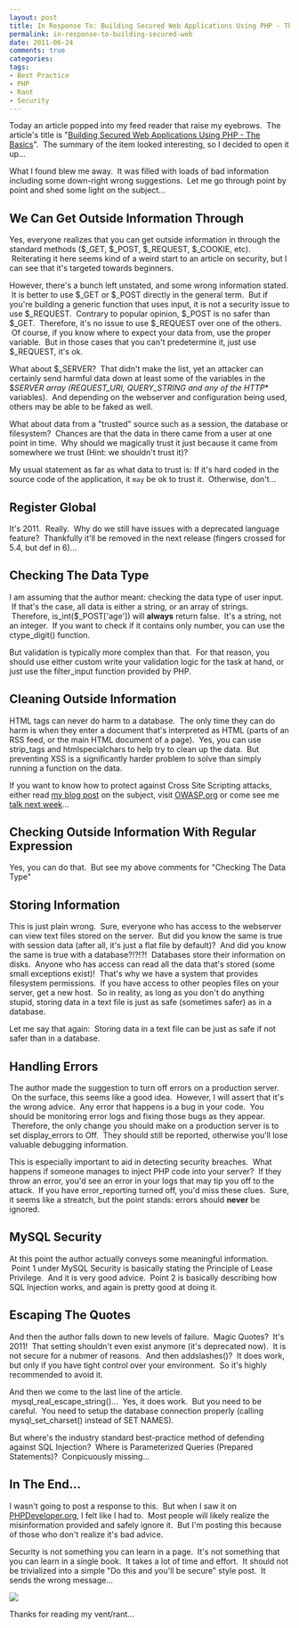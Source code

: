 ```yaml
---
layout: post
title: In Response To: Building Secured Web Applications Using PHP - The Basics
permalink: in-response-to-building-secured-web
date: 2011-06-24
comments: true
categories:
tags:
- Best Practice
- PHP
- Rant
- Security
---
```


Today an article popped into my feed reader that raise my eyebrows.  The article's title is "[Building Secured Web Applications Using PHP - The Basics](http://noobcode.blogspot.com/2011/05/building-secured-web-applications-using.html)".  The summary of the item looked interesting, so I decided to open it up...


What I found blew me away.  It was filled with loads of bad information including some down-right wrong suggestions.  Let me go through point by point and shed some light on the subject...

<!--more-->

## We Can Get Outside Information Through



Yes, everyone realizes that you can get outside information in through the standard methods ($_GET, $_POST, $_REQUEST, $_COOKIE, etc).  Reiterating it here seems kind of a weird start to an article on security, but I can see that it's targeted towards beginners. 


However, there's a bunch left unstated, and some wrong information stated.  It is better to use $_GET or $_POST directly in the general term.  But if you're building a generic function that uses input, it is not a security issue to use $_REQUEST.  Contrary to popular opinion, $_POST is no safer than $_GET.  Therefore, it's no issue to use $_REQUEST over one of the others.  Of course, if you know where to expect your data from, use the proper variable.  But in those cases that you can't predetermine it, just use $_REQUEST, it's ok.


What about $_SERVER?  That didn't make the list, yet an attacker can certainly send harmful data down at least some of the variables in the $_SERVER array (REQUEST_URI, QUERY_STRING and any of the HTTP_\* variables).  And depending on the webserver and configuration being used, others may be able to be faked as well. 


What about data from a "trusted" source such as a session, the database or filesystem?  Chances are that the data in there came from a user at one point in time.  Why should we magically trust it just because it came from somewhere we trust (Hint: we shouldn't trust it)? 


My usual statement as far as what data to trust is: If it's hard coded in the source code of the application, it `may` be ok to trust it.  Otherwise, don't...

## Register Global



It's 2011.  Really.  Why do we still have issues with a deprecated language feature?  Thankfully it'll be removed in the next release (fingers crossed for 5.4, but def in 6)...

## Checking The Data Type



I am assuming that the author meant: checking the data type of user input.  If that's the case, all data is either a string, or an array of strings.  Therefore, is_int($_POST['age']) will **always** return false.  It's a string, not an integer.  If you want to check if it contains only number, you can use the ctype_digit() function. 


But validation is typically more complex than that.  For that reason, you should use either custom write your validation logic for the task at hand, or just use the filter_input function provided by PHP. 

## Cleaning Outside Information



HTML tags can never do harm to a database.  The only time they can do harm is when they enter a document that's interpreted as HTML (parts of an RSS feed, or the main HTML document of a page).  Yes, you can use strip_tags and htmlspecialchars to help try to clean up the data.  But preventing XSS is a significantly harder problem to solve than simply running a function on the data. 


If you want to know how to protect against Cross Site Scripting attacks, either read [my blog post](http://blog.ircmaxell.com/2011/04/xss-web-application-security-post-2.html) on the subject, visit [OWASP.org](http://owasp.org/) or come see me [talk next week](http://blog.ircmaxell.com/2011/06/talk-on-xss-nyphp-in-collaboration-with.html)...

## Checking Outside Information With Regular Expression



Yes, you can do that.  But see my above comments for "Checking The Data Type"

## Storing Information



This is just plain wrong.  Sure, everyone who has access to the webserver can view text files stored on the server.  But did you know the same is true with session data (after all, it's just a flat file by default)?  And did you know the same is true with a database?!?!?!  Databases store their information on disks.  Anyone who has access can read all the data that's stored (some small exceptions exist)!  That's why we have a system that provides filesystem permissions.  If you have access to other peoples files on your server, get a new host.  So in reality, as long as you don't do anything stupid, storing data in a text file is just as safe (sometimes safer) as in a database.


Let me say that again:  Storing data in a text file can be just as safe if not safer than in a database. 

## Handling Errors



The author made the suggestion to turn off errors on a production server.  On the surface, this seems like a good idea.  However, I will assert that it's the wrong advice.  Any error that happens is a bug in your code.  You should be monitoring error logs and fixing those bugs as they appear.  Therefore, the only change you should make on a production server is to set display_errors to Off.  They should still be reported, otherwise you'll lose valuable debugging information.


This is especially important to aid in detecting security breaches.  What happens if someone manages to inject PHP code into your server?  If they throw an error, you'd see an error in your logs that may tip you off to the attack.  If you have error_reporting turned off, you'd miss these clues.  Sure, it seems like a streatch, but the point stands: errors should **never** be ignored.

## MySQL Security



At this point the author actually conveys some meaningful information.  Point 1 under MySQL Security is basically stating the Principle of Lease Privilege.  And it is very good advice.  Point 2 is basically describing how SQL Injection works, and again is pretty good at doing it.

## Escaping The Quotes



And then the author falls down to new levels of failure.  Magic Quotes?  It's 2011!  That setting shouldn't even exist anymore (it's deprecated now).  It is not secure for a nubmer of reasons.  And then addslashes()?  It does work, but only if you have tight control over your environment.  So it's highly recommended to avoid it.


And then we come to the last line of the article.  mysql_real_escape_string()...  Yes, it does work.  But you need to be careful.  You need to setup the database connection properly (calling mysql_set_charset() instead of SET NAMES). 


But where's the industry standard best-practice method of defending against SQL Injection?  Where is Parameterized Queries (Prepared Statements)?  Conpicuously missing...

## In The End...



I wasn't going to post a response to this.  But when I saw it on [PHPDeveloper.org](http://phpdeveloper.org/), I felt like I had to.  Most people will likely realize the misinformation provided and safely ignore it.  But I'm posting this because of those who don't realize it's bad advice.


Security is not something you can learn in a page.  It's not something that you can learn in a single book.  It takes a lot of time and effort.  It should not be trivialized into a simple "Do this and you'll be secure" style post.  It sends the wrong message...

[![](http://1.bp.blogspot.com/-3-j8ifBTJ5w/TgTUIZqfOJI/AAAAAAAAACM/WEwgXPtHCZQ/s320/duty_calls.png)](http://xkcd.com/386/)

Thanks for reading my vent/rant...
